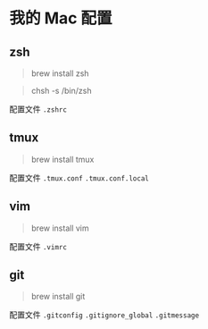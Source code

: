 # 我的 Mac 配置

## zsh
> brew install zsh

> chsh -s /bin/zsh

配置文件 `.zshrc`

## tmux
> brew install tmux

配置文件 `.tmux.conf` `.tmux.conf.local`

## vim
> brew install vim

配置文件 `.vimrc`

## git
> brew install git

配置文件 `.gitconfig` `.gitignore_global` `.gitmessage`
